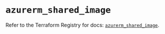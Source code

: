 # `azurerm_shared_image`

Refer to the Terraform Registry for docs: [`azurerm_shared_image`](https://registry.terraform.io/providers/hashicorp/azurerm/3.115.0/docs/resources/shared_image).
